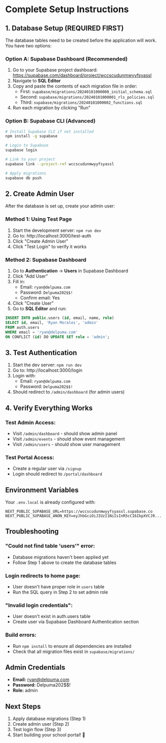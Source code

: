 # Complete Setup Instructions

## 1. Database Setup (REQUIRED FIRST)

The database tables need to be created before the application will work. You have two options:

### Option A: Supabase Dashboard (Recommended)
1. Go to your Supabase project dashboard: https://supabase.com/dashboard/project/wccscudunmwyyfsyassl
2. Navigate to **SQL Editor**
3. Copy and paste the contents of each migration file in order:
   - First: `supabase/migrations/20240101000000_initial_schema.sql`
   - Second: `supabase/migrations/20240101000001_rls_policies.sql`
   - Third: `supabase/migrations/20240101000002_functions.sql`
4. Run each migration by clicking "Run"

### Option B: Supabase CLI (Advanced)
```bash
# Install Supabase CLI if not installed
npm install -g supabase

# Login to Supabase
supabase login

# Link to your project
supabase link --project-ref wccscudunmwyyfsyassl

# Apply migrations
supabase db push
```

## 2. Create Admin User

After the database is set up, create your admin user:

### Method 1: Using Test Page
1. Start the development server: `npm run dev`
2. Go to: http://localhost:3000/test-auth
3. Click "Create Admin User"
4. Click "Test Login" to verify it works

### Method 2: Supabase Dashboard
1. Go to **Authentication** → **Users** in Supabase Dashboard
2. Click "Add User"
3. Fill in:
   - Email: `ryan@delpuma.com`
   - Password: `Delpuma202$$!`
   - Confirm email: Yes
4. Click "Create User"
5. Go to **SQL Editor** and run:
```sql
INSERT INTO public.users (id, email, name, role)
SELECT id, email, 'Ryan Morales', 'admin'
FROM auth.users 
WHERE email = 'ryan@delpuma.com'
ON CONFLICT (id) DO UPDATE SET role = 'admin';
```

## 3. Test Authentication

1. Start the dev server: `npm run dev`
2. Go to: http://localhost:3000/login
3. Login with:
   - Email: `ryan@delpuma.com`
   - Password: `Delpuma202$$!`
4. Should redirect to `/admin/dashboard` (for admin users)

## 4. Verify Everything Works

### Test Admin Access:
- Visit `/admin/dashboard` - should show admin panel
- Visit `/admin/events` - should show event management
- Visit `/admin/users` - should show user management

### Test Portal Access:
- Create a regular user via `/signup`
- Login should redirect to `/portal/dashboard`

## Environment Variables

Your `.env.local` is already configured with:
```
NEXT_PUBLIC_SUPABASE_URL=https://wccscudunmwyyfsyassl.supabase.co
NEXT_PUBLIC_SUPABASE_ANON_KEY=eyJhbGciOiJIUzI1NiIsInR5cCI6IkpXVCJ9...
```

## Troubleshooting

### "Could not find table 'users'" error:
- Database migrations haven't been applied yet
- Follow Step 1 above to create the database tables

### Login redirects to home page:
- User doesn't have proper role in `users` table
- Run the SQL query in Step 2 to set admin role

### "Invalid login credentials":
- User doesn't exist in auth.users table
- Create user via Supabase Dashboard Authentication section

### Build errors:
- Run `npm install` to ensure all dependencies are installed
- Check that all migration files exist in `supabase/migrations/`

## Admin Credentials
- **Email:** ryan@delpuma.com  
- **Password:** Delpuma202$$!
- **Role:** admin

## Next Steps
1. Apply database migrations (Step 1)
2. Create admin user (Step 2)  
3. Test login flow (Step 3)
4. Start building your school portal! 🎉
